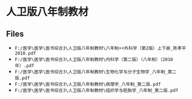 # 人卫版八年制教材

## Files

- `F:/医学\医学\医书综合3\人卫版八年制教材\八年制++外科学（第2版）上下册_陈孝平2010.pdf`
- `F:/医学\医学\医书综合3\人卫版八年制教材\内科学（第二版）（八年制）（2010年）.pdf`
- `F:/医学\医学\医书综合3\人卫版八年制教材\生物化学与分子生物学_八年制_第二版.pdf`
- `F:/医学\医学\医书综合3\人卫版八年制教材\病理学_八年制_第二版.pdf`
- `F:/医学\医学\医书综合3\人卫版八年制教材\组织学与胚胎学_八年制_第二版.pdf`
